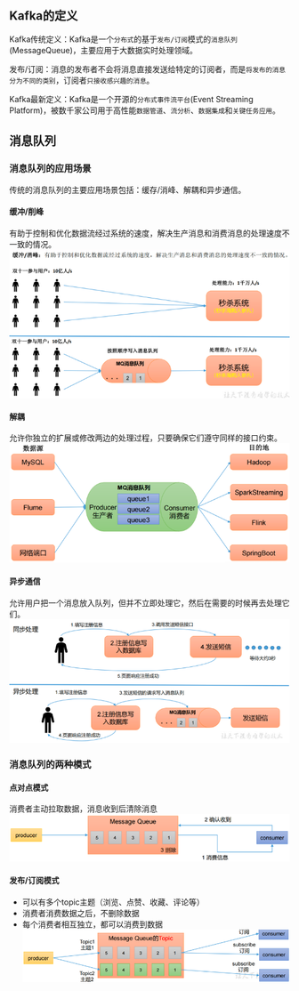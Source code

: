 ## Kafka的定义
Kafka传统定义：Kafka是一个`分布式`的基于`发布/订阅`模式的`消息队列`(MessageQueue)，主要应用于大数据实时处理领域。

发布/订阅：消息的发布者不会将消息直接发送给特定的订阅者，而是`将发布的消息分为不同的类别`，订阅者`只接收感兴趣的消息`。

Kafka最新定义：Kafka是一个开源的`分布式事件流平台`(Event Streaming Platform)，被数千家公司用于高性能`数据管道`、`流分析`、`数据集成`和`关键任务应用`。

## 消息队列
### 消息队列的应用场景
传统的消息队列的主要应用场景包括：缓存/消峰、解耦和异步通信。

#### 缓冲/削峰
有助于控制和优化数据流经过系统的速度，解决生产消息和消费消息的处理速度不一致的情况。
![](Kafka缓冲削峰.png)

#### 解耦
允许你独立的扩展或修改两边的处理过程，只要确保它们遵守同样的接口约束。
![](解耦.png)

#### 异步通信
允许用户把一个消息放入队列，但并不立即处理它，然后在需要的时候再去处理它们。
![](异步通信.png)

### 消息队列的两种模式
#### 点对点模式
消费者主动拉取数据，消息收到后清除消息
![](点对点模式.png)

#### 发布/订阅模式
- 可以有多个topic主题（浏览、点赞、收藏、评论等）
- 消费者消费数据之后，不删除数据
- 每个消费者相互独立，都可以消费到数据
![](发布订阅模式.png)